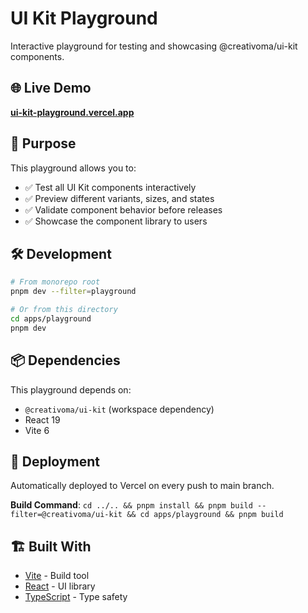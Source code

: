 # UI Kit Playground

Interactive playground for testing and showcasing @creativoma/ui-kit components.

## 🌐 Live Demo

**[ui-kit-playground.vercel.app](https://ui-kit-playground.vercel.app/)**

## 🎯 Purpose

This playground allows you to:

- ✅ Test all UI Kit components interactively
- ✅ Preview different variants, sizes, and states
- ✅ Validate component behavior before releases
- ✅ Showcase the component library to users

## 🛠️ Development

```bash
# From monorepo root
pnpm dev --filter=playground

# Or from this directory
cd apps/playground
pnpm dev
```

## 📦 Dependencies

This playground depends on:
- `@creativoma/ui-kit` (workspace dependency)
- React 19
- Vite 6

## 🚀 Deployment

Automatically deployed to Vercel on every push to main branch.

**Build Command**: `cd ../.. && pnpm install && pnpm build --filter=@creativoma/ui-kit && cd apps/playground && pnpm build`

## 🏗️ Built With

- [Vite](https://vitejs.dev/) - Build tool
- [React](https://reactjs.org/) - UI library
- [TypeScript](https://www.typescriptlang.org/) - Type safety